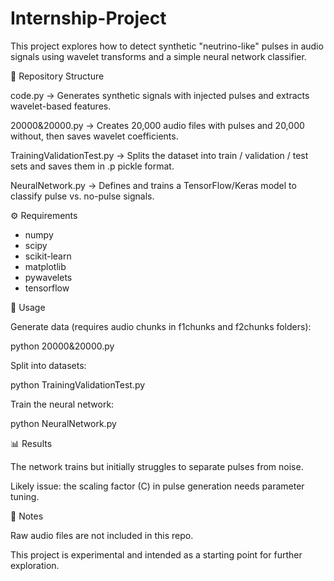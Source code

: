# Internship-Project

This project explores how to detect synthetic "neutrino-like" pulses in audio signals using wavelet transforms and a simple neural network classifier.

📂 Repository Structure

code.py → Generates synthetic signals with injected pulses and extracts wavelet-based features.

20000&20000.py → Creates 20,000 audio files with pulses and 20,000 without, then saves wavelet coefficients.

TrainingValidationTest.py → Splits the dataset into train / validation / test sets and saves them in .p pickle format.

NeuralNetwork.py → Defines and trains a TensorFlow/Keras model to classify pulse vs. no-pulse signals.

⚙️ Requirements

* numpy
* scipy
* scikit-learn
* matplotlib
* pywavelets
* tensorflow

🚀 Usage

Generate data (requires audio chunks in f1chunks and f2chunks folders):

python 20000&20000.py


Split into datasets:

python TrainingValidationTest.py


Train the neural network:

python NeuralNetwork.py

📊 Results

The network trains but initially struggles to separate pulses from noise.

Likely issue: the scaling factor (C) in pulse generation needs parameter tuning.

🔎 Notes

Raw audio files are not included in this repo.

This project is experimental and intended as a starting point for further exploration.
